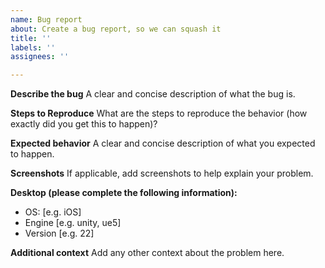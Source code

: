 ```yaml
---
name: Bug report
about: Create a bug report, so we can squash it
title: ''
labels: ''
assignees: ''

---
```


**Describe the bug**
A clear and concise description of what the bug is.

**Steps to Reproduce**
What are the steps to reproduce the behavior (how exactly did you get this to happen)?

**Expected behavior**
A clear and concise description of what you expected to happen.

**Screenshots**
If applicable, add screenshots to help explain your problem.

**Desktop (please complete the following information):**
 - OS: [e.g. iOS]
 - Engine [e.g. unity, ue5]
 - Version [e.g. 22]

**Additional context**
Add any other context about the problem here.
